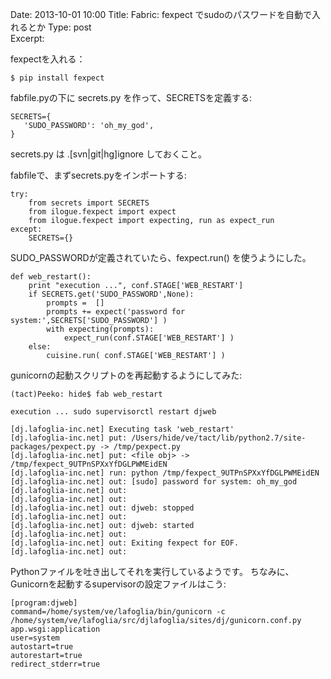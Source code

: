 Date: 2013-10-01  10:00
Title: Fabric: fexpect でsudoのパスワードを自動で入れるとか
Type: post  
Excerpt:   


fexpectを入れる：

    $ pip install fexpect
    
fabfile.pyの下に secrets.py を作って、SECRETSを定義する:

    SECRETS={
       'SUDO_PASSWORD': 'oh_my_god',
    }

secrets.py は .[svn|git|hg]ignore しておくこと。

    
fabfileで、まずsecrets.pyをインポートする:

    try:
        from secrets import SECRETS
        from ilogue.fexpect import expect
        from ilogue.fexpect import expecting, run as expect_run
    except:
        SECRETS={}
 

SUDO_PASSWORDが定義されていたら、fexpect.run() を使うようにした。

    def web_restart():
        print "execution ...", conf.STAGE['WEB_RESTART']
        if SECRETS.get('SUDO_PASSWORD',None):
            prompts =  []
            prompts += expect('password for system:',SECRETS['SUDO_PASSWORD'] )
            with expecting(prompts):
                expect_run(conf.STAGE['WEB_RESTART'] )
        else:
            cuisine.run( conf.STAGE['WEB_RESTART'] )

gunicornの起動スクリプトのを再起動するようにしてみた:

    (tact)Peeko: hide$ fab web_restart
    
    execution ... sudo supervisorctl restart djweb
    
    [dj.lafoglia-inc.net] Executing task 'web_restart'
    [dj.lafoglia-inc.net] put: /Users/hide/ve/tact/lib/python2.7/site-packages/pexpect.py -> /tmp/pexpect.py
    [dj.lafoglia-inc.net] put: <file obj> -> /tmp/fexpect_9UTPnSPXxYfDGLPWMEidEN
    [dj.lafoglia-inc.net] run: python /tmp/fexpect_9UTPnSPXxYfDGLPWMEidEN
    [dj.lafoglia-inc.net] out: [sudo] password for system: oh_my_god
    [dj.lafoglia-inc.net] out: 
    [dj.lafoglia-inc.net] out: 
    [dj.lafoglia-inc.net] out: djweb: stopped
    [dj.lafoglia-inc.net] out: 
    [dj.lafoglia-inc.net] out: djweb: started
    [dj.lafoglia-inc.net] out: 
    [dj.lafoglia-inc.net] out: Exiting fexpect for EOF.
    [dj.lafoglia-inc.net] out: 
    
 Pythonファイルを吐き出してそれを実行しているようです。
 ちなみに、Gunicornを起動するsupervisorの設定ファイルはこう:
 
 
    [program:djweb]
    command=/home/system/ve/lafoglia/bin/gunicorn -c /home/system/ve/lafoglia/src/djlafoglia/sites/dj/gunicorn.conf.py  app.wsgi:application
    user=system
    autostart=true
    autorestart=true
    redirect_stderr=true